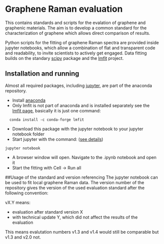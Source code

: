 # Graphene Raman evaluation

This contains standards and scripts for the evalation of graphene and graphenic materials. The aim is to develop a common standard for the characterization of graphene which allows direct comparison of results.

Python scripts for the fitting of graphene Raman spectra are provided inside jupyter notebooks, which allow a combination of flat and transparent code and readability, to invite scientists to actively get engaged. Data fitting builds on the standary [scipy](www.scipy.org) package and the [lmfit](https://lmfit.github.io) project.


## Installation and running
Almost all required packages, including [jupyter](jupyter.org), are part of the anaconda repository.

* Install [anaconda](https://www.continuum.io)
* Only lmfit is not part of anaconda and is installed separately see the [lmfit page](https://lmfit.github.io/lmfit-py/installation.html), basically it is just one command:
 
```
  conda install -c conda-forge lmfit
````

* Download this package with the jupyter notebook to your jupyter notebook folder
* Start jupyter with the command: ([see details](https://jupyter.readthedocs.io/en/latest/running.html#running))
```
jupyter notebook
```
* A browser window will open. Navigate to the .ipynb notebook and open it
* Start the fitting with Cell -> Run all

##Usage of the standard and version referencing
The jupyter notebook can be used to fit local graphene Raman data. The version number of the repository gives the version of the used evaluation standard after the following convention:

vX.Y means:
* evaluation after standard version X
* with technical update Y, which did not affect the results of the evaluation

This means evalutation numbers v1.3 and v1.4 would still be comparable but v1.3 and v2.0 not.
